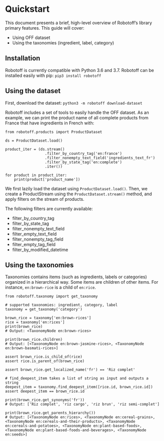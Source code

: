 # Quickstart

This document presents a brief, high-level overview of Robotoff’s library primary features. This guide will cover:

- Using OFF dataset
- Using the taxonomies (ingredient, label, category)

## Installation

Robotoff is currently compatible with Python 3.6 and 3.7.
Robotoff can be installed easily with pip: `pip3 install robotoff`

## Using the dataset

First, download the dataset: ```python3 -m robotoff download-dataset```

Robotoff includes a set of tools to easily handle the OFF dataset.
As an example, we can print the product name of all complete products from France that have ingredients in French with:

```
from robotoff.products import ProductDataset

ds = ProductDataset.load()

product_iter = (ds.stream()
                  .filter_by_country_tag('en:france')
                  .filter_nonempty_text_field('ingredients_text_fr')
                  .filter_by_state_tag('en:complete')
                  .iter())

for product in product_iter:
    print(product['product_name'])
```

We first lazily load the dataset using `ProductDataset.load()`.
Then, we create a ProductStream using the `ProductDataset.stream()` method, and apply filters on the stream of products.

The following filters are currently available:
- filter_by_country_tag
- filter_by_state_tag
- filter_nonempty_text_field
- filter_empty_text_field
- filter_nonempty_tag_field
- filter_empty_tag_field
- filter_by_modified_datetime


## Using the taxonomies

Taxonomies contains items (such as ingredients, labels or categories) organized in a hierarchical way.
Some items are children of other items. For instance, `en:brown-rice` is a child of `en:rice`.

```
from robotoff.taxonomy import get_taxonomy

# supported taxonomies: ingredient, category, label
taxonomy = get_taxonomy('category')

brown_rice = taxonomy['en:brown-rices']
rice = taxonomy['en:rices']
print(brown_rice)
# Output: <TaxonomyNode en:brown-rices>

print(brown_rice.children)
# Output: [<TaxonomyNode en:brown-jasmine-rices>, <TaxonomyNode en:brown-basmati-rices>]

assert brown_rice.is_child_of(rice)
assert rice.is_parent_of(brown_rice)

assert brown_rice.get_localized_name('fr') == 'Riz complet'

# find_deepest_item takes a list of string as input and outputs a string
deepest_item = taxonomy.find_deepest_item([rice.id, brown_rice.id])
assert deepest_item == brown_rice.id

print(brown_rice.get_synonyms('fr'))
# Output: ['Riz complet', 'riz cargo', 'riz brun', 'riz semi-complet']

print(brown_rice.get_parents_hierarchy())
# Output: [<TaxonomyNode en:rices>, <TaxonomyNode en:cereal-grains>, <TaxonomyNode en:cereals-and-their-products>, <TaxonomyNode en:cereals-and-potatoes>, <TaxonomyNode en:plant-based-foods>, <TaxonomyNode en:plant-based-foods-and-beverages>, <TaxonomyNode en:seeds>]
```